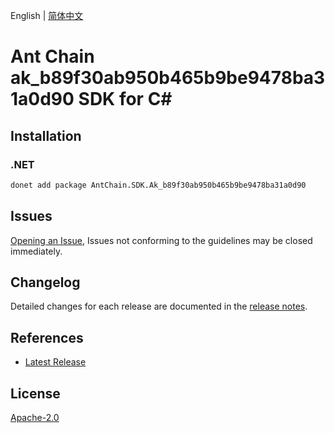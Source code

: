 English | [简体中文](README-CN.md)

# Ant Chain ak_b89f30ab950b465b9be9478ba31a0d90 SDK for C#

## Installation

### .NET

```bash
donet add package AntChain.SDK.Ak_b89f30ab950b465b9be9478ba31a0d90
```

## Issues

[Opening an Issue](https://github.com/alipay/antchain-openapi-prod-sdk/issues/new), Issues not conforming to the guidelines may be closed immediately.

## Changelog

Detailed changes for each release are documented in the [release notes](./ChangeLog.md).

## References

* [Latest Release](https://github.com/alipay/antchain-openapi-prod-sdk/)

## License

[Apache-2.0](http://www.apache.org/licenses/LICENSE-2.0)

